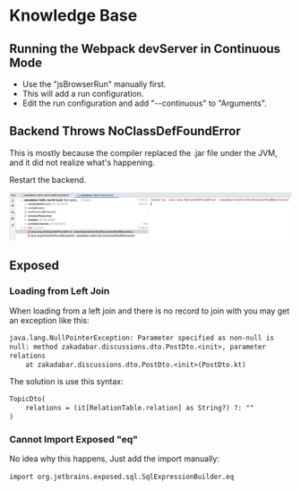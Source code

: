 # Knowledge Base

## Running the Webpack devServer in Continuous Mode

* Use the "jsBrowserRun" manually first.
* This will add a run configuration.
* Edit the run configuration and add "--continuous" to "Arguments".

## Backend Throws NoClassDefFoundError

This is mostly because the compiler replaced the .jar file under the JVM, and it did not realize what's happening.

Restart the backend.

![java-noclassdef](java-noclassdef.png)

## Exposed

### Loading from Left Join

When loading from a left join and there is no record to join with you may get an exception like this:

```text
java.lang.NullPointerException: Parameter specified as non-null is null: method zakadabar.discussions.dto.PostDto.<init>, parameter relations
	at zakadabar.discussions.dto.PostDto.<init>(PostDto.kt)
```
The solution is use this syntax:

```koltin
TopicDto(
    relations = (it[RelationTable.relation] as String?) ?: ""
)
```
 
### Cannot Import Exposed "eq"

No idea why this happens, Just add the import manually:

```import org.jetbrains.exposed.sql.SqlExpressionBuilder.eq```


